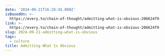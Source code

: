 ```yaml
---
date: '2024-09-21T16:28:45.000Z'
isBasedOn: >-
  https://every.to/chain-of-thought/admitting-what-is-obvious-206624f9-4dcf-4342-9689-742e63fe8992/?utm_source=twitter
link: >-
  https://every.to/chain-of-thought/admitting-what-is-obvious-206624f9-4dcf-4342-9689-742e63fe8992/?utm_source=twitter
slug: 2024-09-21-admitting-what-is-obvious
tags:
  - culture
title: Admitting What Is Obvious
---
```

 
